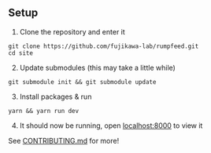 ## Setup

1. Clone the repository and enter it
```
git clone https://github.com/fujikawa-lab/rumpfeed.git
cd site
```
2. Update submodules (this may take a little while)
```
git submodule init && git submodule update
```
3. Install packages & run
```
yarn && yarn run dev
```
4. It should now be running, open [localhost:8000](http://localhost:8000) to view it

See [CONTRIBUTING.md](CONTRIBUTING.md) for more!
